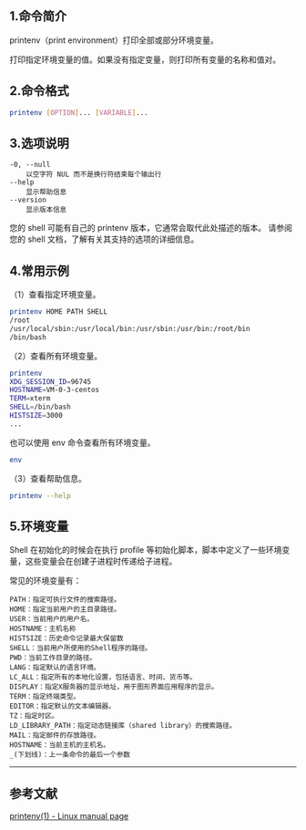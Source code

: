 ﻿## 1.命令简介
printenv（print environment）打印全部或部分环境变量。

打印指定环境变量的值。如果没有指定变量，则打印所有变量的名称和值对。

## 2.命令格式
```bash
printenv [OPTION]... [VARIABLE]...
```

## 3.选项说明
```
-0, --null
	以空字符 NUL 而不是换行符结束每个输出行
--help
	显示帮助信息
--version
	显示版本信息
```
您的 shell 可能有自己的 printenv 版本，它通常会取代此处描述的版本。 请参阅您的 shell 文档，了解有关其支持的选项的详细信息。

## 4.常用示例
（1）查看指定环境变量。
```bash
printenv HOME PATH SHELL
/root
/usr/local/sbin:/usr/local/bin:/usr/sbin:/usr/bin:/root/bin
/bin/bash
```
（2）查看所有环境变量。
```bash
printenv
XDG_SESSION_ID=96745
HOSTNAME=VM-0-3-centos
TERM=xterm
SHELL=/bin/bash
HISTSIZE=3000
...
```
也可以使用 env 命令查看所有环境变量。
```bash
env
```

（3）查看帮助信息。
```bash
printenv --help
```

## 5.环境变量
Shell 在初始化的时候会在执行 profile 等初始化脚本，脚本中定义了一些环境变量，这些变量会在创建子进程时传递给子进程。

常见的环境变量有：
```
PATH：指定可执行文件的搜索路径。
HOME：指定当前用户的主目录路径。
USER：当前用户的用户名。
HOSTNAME：主机名称
HISTSIZE：历史命令记录最大保留数
SHELL：当前用户所使用的Shell程序的路径。
PWD：当前工作目录的路径。
LANG：指定默认的语言环境。
LC_ALL：指定所有的本地化设置，包括语言、时间、货币等。
DISPLAY：指定X服务器的显示地址，用于图形界面应用程序的显示。
TERM：指定终端类型。
EDITOR：指定默认的文本编辑器。
TZ：指定时区。
LD_LIBRARY_PATH：指定动态链接库（shared library）的搜索路径。
MAIL：指定邮件的存放路径。
HOSTNAME：当前主机的主机名。
_(下划线)：上一条命令的最后一个参数
```

---
## 参考文献
[printenv(1) - Linux manual page](https://man7.org/linux/man-pages/man1/printenv.1.html)

<Vssue title="printenv" />